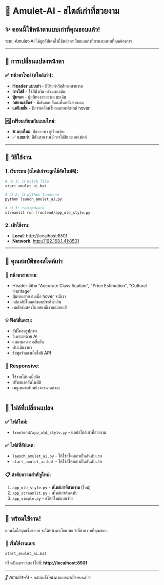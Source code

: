 # 🔮 Amulet-AI - สไตล์เก่าที่สวยงาม

## ✨ ตอนนี้ใช้หน้าตาแบบเก่าที่คุณชอบแล้ว!

ระบบ Amulet-AI ได้ถูกอัปเดตให้ใช้หน้าตาเว็บแบบเก่าที่สวยงามตามที่คุณต้องการ

---

## 🎨 การเปลี่ยนแปลงหน้าตา

### ✅ หน้าตาใหม่ (สไตล์เก่า):
- **Header แบบเก่า** - มีป้ายกำกับสีทองสวยงาม
- **การไล่สี** - ใช้สีน้ำเงิน-ม่วงแบบเดิม
- **ปุ่มทอง** - ปุ่มสีทองสวยงามแบบเดิม  
- **กล่องผลลัพธ์** - มีเส้นขอบสีและพื้นหลังสวยงาม
- **แอนิเมชั่น** - มีการเคลื่อนไหวและเอฟเฟกต์ hover

### 🆚 เปรียบเทียบกับแบบใหม่:
- ❌ **แบบใหม่**: สีขาว-เทา ดูเรียบง่าย
- ✅ **แบบเก่า**: สีสันสวยงาม มีการไล่สีและเอฟเฟกต์

---

## 🚀 วิธีใช้งาน

### 1. **เริ่มระบบ** (สไตล์เก่าจะถูกใช้อัตโนมัติ):
```bash
# วิธี 1: ใช้ batch file
start_amulet_ai.bat

# วิธี 2: ใช้ python launcher
python launch_amulet_ai.py

# วิธี 3: รันตรงสู่สไตล์เก่า
streamlit run frontend/app_old_style.py
```

### 2. **เข้าใช้งาน**:
- **Local**: http://localhost:8501
- **Network**: http://192.168.1.41:8501

---

## 🎯 คุณสมบัติของสไตล์เก่า

### 🎨 **หน้าตาสวยงาม**:
- Header มีป้าย "Accurate Classification", "Price Estimation", "Cultural Heritage"
- ปุ่มทองสวยงามเมื่อ hover จะมีเงา
- กล่องอัปโหลดมีขอบประสีน้ำเงิน
- ผลลัพธ์แสดงในกล่องมีเงาและขอบสี

### 💡 **ฟังก์ชั่นครบ**:
- อัปโหลดรูปภาพ
- วิเคราะห์ด้วย AI  
- แสดงผลความเชื่อมั่น
- ประเมินราคา
- ข้อมูลจำลองเมื่อไม่มี API

### 📱 **Responsive**:
- ใช้งานได้บนมือถือ
- ปรับขนาดอัตโนมัติ
- เมนูเหมาะกับหน้าจอขนาดต่างๆ

---

## 🔧 ไฟล์ที่เปลี่ยนแปลง

### ✅ ไฟล์ใหม่:
- `frontend/app_old_style.py` - แอปสไตล์เก่าที่สวยงาม

### ✅ ไฟล์ที่อัปเดต:
- `launch_amulet_ai.py` - ให้ใช้สไตล์เก่าเป็นอันดับแรก
- `start_amulet_ai.bat` - ให้ใช้สไตล์เก่าเป็นอันดับแรก

### 📋 ลำดับความสำคัญใหม่:
1. `app_old_style.py` - **สไตล์เก่าที่สวยงาม** (ใหม่)
2. `app_streamlit.py` - สไตล์เก่าต้นฉบับ
3. `app_simple.py` - สไตล์ใหม่แบบง่าย

---

## 🎉 พร้อมใช้งาน!

ตอนนี้เมื่อคุณเริ่มระบบ จะได้หน้าตาเว็บแบบเก่าที่สวยงามที่คุณชอบ:

### 🌟 **เริ่มใช้งานเลย**:
```cmd
start_amulet_ai.bat
```

หรือเปิดเบราว์เซอร์ไปที่: **http://localhost:8501**

---

*🔮 Amulet-AI - กลับมาใช้หน้าตาแบบเก่าที่สวยงาม!* ✨
